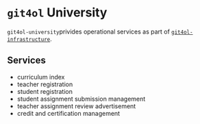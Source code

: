 # `git4ol` University

`git4ol-university`privides operational services as part of [`git4ol-infrastructure`](https://github.com/open-learning/git4ol-infrastructure/).


## Services

- curriculum index
- teacher registration
- student registration
- student assignment submission management
- teacher assignment review advertisement
- credit and certification management
